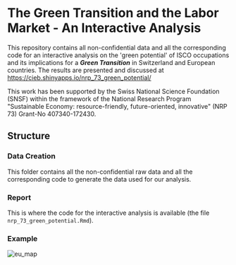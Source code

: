 # The Green Transition and the Labor Market - An Interactive Analysis

This repository contains all non-confidential data and all the corresponding code for an interactive analysis on the 'green potential' of ISCO occupations and its implications for a ***Green Transition*** in Switzerland and European countries.
The results are presented and discussed at https://cieb.shinyapps.io/nrp_73_green_potential/

This work has been supported by the Swiss National Science Foundation (SNSF) within the framework of the National Research Program "Sustainable Economy: resource-friendly, future-oriented, innovative" (NRP 73) Grant-No 407340-172430.

## Structure

### Data Creation
This folder contains all the non-confidential raw data and all the corresponding code to generate the data used for our analysis. 

### Report
This is where the code for the interactive analysis is available (the file `nrp_73_green_potential.Rmd`). 

### Example
![eu_map](https://user-images.githubusercontent.com/40270674/84362185-2247d600-abcd-11ea-9675-f3761abf6567.png)
